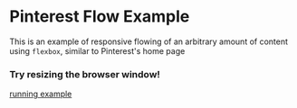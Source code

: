 # Pinterest Flow Example

This is an example of responsive flowing of an arbitrary amount of content using `flexbox`, similar to Pinterest's home page


### Try resizing the browser window!

[running example](https://vengeful-thingy.surge.sh)
